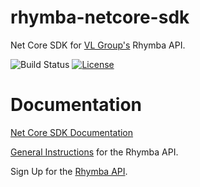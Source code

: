 # rhymba-netcore-sdk
Net Core SDK for [VL Group's](https://vlgroup.com/) Rhymba API.

![Build Status](https://github.com/vlgroup/rhymba-netcore-sdk/actions/workflows/build.yml/badge.svg) [![License](https://img.shields.io/github/license/vlgroup/rhymba-netcore-sdk)](https://github.com/vlgroup/rhymba-netcore-sdk/blob/main/LICENSE)

# Documentation
[Net Core SDK Documentation](https://documentation.vlgroup.com/sdk/netcore)

[General Instructions](https://documentation.vlgroup.com) for the Rhymba API.

Sign Up for the [Rhymba API](https://rhymbamanager.vlgroup.com/APISignup).
